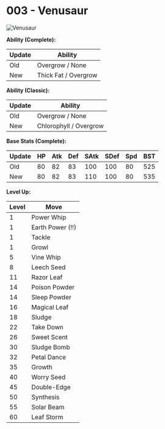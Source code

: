 # 003 - Venusaur
![][003]

**Ability (Complete):**

Update | Ability
---    | ---
Old    | Overgrow / None
New    | Thick Fat / Overgrow

**Ability (Classic):**

Update | Ability
---    | ---
Old    | Overgrow / None
New    | Chlorophyll / Overgrow

**Base Stats (Complete):**

Update | HP | Atk | Def | SAtk | SDef | Spd | BST
---    | ---| --- | --- | ---  | ---  | --- | ---
Old    | 80 |  82 |  83 |  100 |  100 | 80  | 525
New    | 80 |  82 |  83 |  110 |  100 | 80  | 535

**Level Up:**

Level | Move
---   | ---
  1   | Power Whip
  1   | Earth Power (!!)
  1   | Tackle
  1   | Growl
  5   | Vine Whip
  8   | Leech Seed
 11   | Razor Leaf
 14   | Poison Powder
 14   | Sleep Powder
 16   | Magical Leaf
 18   | Sludge
 22   | Take Down
 26   | Sweet Scent
 30   | Sludge Bomb
 32   | Petal Dance
 35   | Growth
 40   | Worry Seed
 45   | Double-Edge
 50   | Synthesis
 55   | Solar Beam
 60   | Leaf Storm



[003]: https://raw.githubusercontent.com/PokeAPI/sprites/master/sprites/pokemon/3.png "Venusaur"
